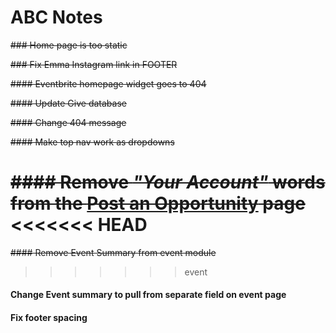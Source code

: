 # ABC Notes

~~### Home page is too static~~

~~### Fix Emma Instagram link in FOOTER~~

~~#### Eventbrite homepage widget goes to 404~~

~~#### Update Give database~~

~~#### Change 404 message~~

~~#### Make top nav work as dropdowns~~

~~#### Remove  _"Your Account"_  words from the [Post an Opportunity](http://abcnashville.org/post-an-opportunity) page~~
<<<<<<< HEAD
=======

~~#### Remove Event Summary from event module~~
>>>>>>> event

#### Change Event summary to pull from separate field on event page

#### Fix footer spacing
